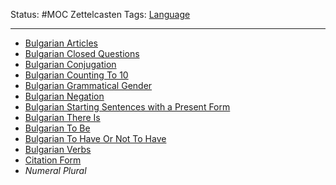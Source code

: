 Status: #MOC
Zettelcasten Tags: [Language](Language.md)

---

* [Bulgarian Articles](Bulgarian%20Articles.md)
* [Bulgarian Closed Questions](Bulgarian%20Closed%20Questions.md)
* [Bulgarian Conjugation](Bulgarian%20Conjugation.md)
* [Bulgarian Counting To 10](Bulgarian%20Counting%20To%2010.md)
* [Bulgarian Grammatical Gender](Bulgarian%20Grammatical%20Gender.md)
* [Bulgarian Negation](Bulgarian%20Negation.md)
* [Bulgarian Starting Sentences with a Present Form](Bulgarian%20Starting%20Sentences%20with%20a%20Present%20Form.md)
* [Bulgarian There Is](Bulgarian%20There%20Is.md)
* [Bulgarian To Be](Bulgarian%20To%20Be.md)
* [Bulgarian To Have Or Not To Have](Bulgarian%20To%20Have%20Or%20Not%20To%20Have.md)
* [Bulgarian Verbs](Bulgarian%20Verbs.md)
* [Citation Form](Citation%20Form.md)
* *Numeral Plural*
